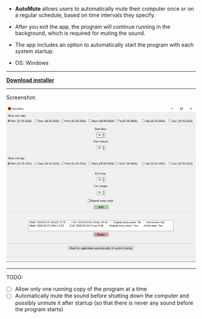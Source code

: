 - **AutoMute** allows users to automatically mute their computer once or on a regular schedule, based on time intervals they specify.

- After you exit the app, the program will continue running in the background, which is required for muting the sound.

- The app includes an option to automatically start the program with each system startup.

- OS: Windows

---
 
[**Download installer**](https://github.com/AleksanderWojsz/AutoMute/releases/download/v1.0.0/AutoMuteInstaller.msi)

---

Screenshot: 

![app screenshot](automute.png)

---

TODO:

- [ ] Allow only one running copy of the program at a time
- [ ] Automatically mute the sound before shutting down the computer and possibly unmute it after startup (so that there is never any sound before the program starts)
